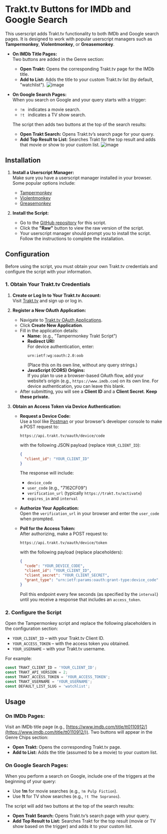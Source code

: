 # Trakt.tv Buttons for IMDb and Google Search

This userscript adds Trakt.tv functionality to both IMDb and Google search pages. It is designed to work with popular userscript managers such as **Tampermonkey**, **Violentmonkey**, or **Greasemonkey**.

- **On IMDb Title Pages:**  
  Two buttons are added in the Genre section:
  - **Open Trakt:** Opens the corresponding Trakt.tv page for the IMDb title.
  - **Add to List:** Adds the title to your custom Trakt.tv list (by default, "watchlist").
![image](https://github.com/user-attachments/assets/5d7cf0fd-90d4-4d3c-ac19-ed0c153014cb)

- **On Google Search Pages:**  
  When you search on Google and your query starts with a trigger:
  - `!m ` indicates a movie search.
  - `!t ` indicates a TV show search.
  
  The script then adds two buttons at the top of the search results:
  - **Open Trakt Search:** Opens Trakt.tv’s search page for your query.
  - **Add Top Result to List:** Searches Trakt for the top result and adds that movie or show to your custom list.
![image](https://github.com/user-attachments/assets/a1b8d8d0-43d8-47d0-b4b2-84d7784ef916)

## Installation

1. **Install a Userscript Manager:**  
   Make sure you have a userscript manager installed in your browser. Some popular options include:
   - [Tampermonkey](https://www.tampermonkey.net/)
   - [Violentmonkey](https://violentmonkey.github.io/)
   - [Greasemonkey](https://www.greasespot.net/)

2. **Install the Script:**  
   - Go to the [GitHub repository](https://github.com/your-repo-link) for this script.
   - Click the **"Raw"** button to view the raw version of the script.
   - Your userscript manager should prompt you to install the script. Follow the instructions to complete the installation.

## Configuration

Before using the script, you must obtain your own Trakt.tv credentials and configure the script with your information.

### 1. Obtain Your Trakt.tv Credentials

1. **Create or Log In to Your Trakt.tv Account:**  
   Visit [Trakt.tv](https://trakt.tv/) and sign up or log in.

2. **Register a New OAuth Application:**  
   - Navigate to [Trakt.tv OAuth Applications](https://trakt.tv/oauth/applications).
   - Click **Create New Application**.
   - Fill in the application details:
     - **Name:** (e.g., "Tampermonkey Trakt Script")
     - **Redirect URI:**  
       For device authentication, enter:
       ```
       urn:ietf:wg:oauth:2.0:oob
       ```
       (Place this on its own line, without any query strings.)
     - **JavaScript (CORS) Origins:**  
       If you plan to use a browser-based OAuth flow, add your website’s origin (e.g., `https://www.imdb.com`) on its own line. For device authentication, you can leave this blank.
   - After submitting, you will see a **Client ID** and a **Client Secret**. **Keep these private.**

3. **Obtain an Access Token via Device Authentication:**

   - **Request a Device Code:**  
     Use a tool like [Postman](https://www.postman.com/) or your browser’s developer console to make a POST request to:
     ```
     https://api.trakt.tv/oauth/device/code
     ```
     with the following JSON payload (replace `YOUR_CLIENT_ID`):
     ```json
     {
       "client_id": "YOUR_CLIENT_ID"
     }
     ```
     The response will include:
     - `device_code`
     - `user_code` (e.g., "7162CF09")
     - `verification_url` (typically `https://trakt.tv/activate`)
     - `expires_in` and `interval`

   - **Authorize Your Application:**  
     Open the `verification_url` in your browser and enter the `user_code` when prompted.

   - **Poll for the Access Token:**  
     After authorizing, make a POST request to:
     ```
     https://api.trakt.tv/oauth/device/token
     ```
     with the following payload (replace placeholders):
     ```json
     {
       "code": "YOUR_DEVICE_CODE",
       "client_id": "YOUR_CLIENT_ID",
       "client_secret": "YOUR_CLIENT_SECRET",
       "grant_type": "urn:ietf:params:oauth:grant-type:device_code"
     }
     ```
     Poll this endpoint every few seconds (as specified by the `interval`) until you receive a response that includes an `access_token`.

### 2. Configure the Script

Open the Tampermonkey script and replace the following placeholders in the configuration section:

- `YOUR_CLIENT_ID` – with your Trakt.tv Client ID.
- `YOUR_ACCESS_TOKEN` – with the access token you obtained.
- `YOUR_USERNAME` – with your Trakt.tv username.

For example:
```js
const TRAKT_CLIENT_ID = 'YOUR_CLIENT_ID';
const TRAKT_API_VERSION = 2;
const TRAKT_ACCESS_TOKEN = 'YOUR_ACCESS_TOKEN';
const TRAKT_USERNAME = 'YOUR_USERNAME';
const DEFAULT_LIST_SLUG = 'watchlist';
```

## Usage

### On IMDb Pages:
Visit an IMDb title page (e.g., [https://www.imdb.com/title/tt0110912/](https://www.imdb.com/title/tt0110912/)). Two buttons will appear in the Genre Chips section:
- **Open Trakt:** Opens the corresponding Trakt.tv page.
- **Add to List:** Adds the title (assumed to be a movie) to your custom list.

### On Google Search Pages:
When you perform a search on Google, include one of the triggers at the beginning of your query:
- Use **!m** for movie searches (e.g., `!m Pulp Fiction`).
- Use **!t** for TV show searches (e.g., `!t The Sopranos`).

The script will add two buttons at the top of the search results:
- **Open Trakt Search:** Opens Trakt.tv’s search page with your query.
- **Add Top Result to List:** Searches Trakt for the top result (movie or TV show based on the trigger) and adds it to your custom list.
